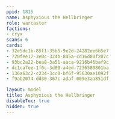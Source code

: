 ```yaml
---
ppid: 1815
name: Asphyxious the Hellbringer
role: warcaster
factions:
- cryx
scans: 6
cards:
- 32e5dc1b-85f1-35b5-9e2d-24282ee6b5e7
- 720fee17-3e0c-324b-845a-cd16d80f207c
- 93bc2a22-bea8-3a51-aaca-9216b46baf9c
- dc1ca7ee-1f6c-3d80-a4ed-7236580801ba
- 136a63c2-c234-3cc0-bf6f-95630ae1092f
- f9ab2074-dd30-367c-adaf-009e3aa851df

layout: model
title: Asphyxious the Hellbringer
disableToc: true
hidden: true
---
```

